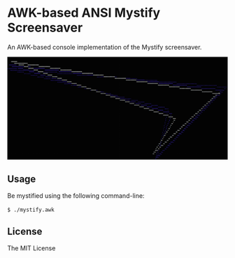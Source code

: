 AWK-based ANSI Mystify Screensaver
==================================

An AWK-based console implementation of the Mystify screensaver.

<img src="https://github.com/jonahharris/mystify-awk/raw/master/screenshot/mystify.png"/>

Usage
-----

Be mystified using the following command-line:

`$ ./mystify.awk`

License
-------

The MIT License

